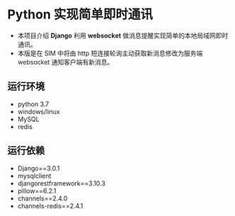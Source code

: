 # Python 实现简单即时通讯
* 本项目介绍 **Django** 利用 **websocket** 做消息提醒实现简单的本地局域网即时通讯。
* 本版是在 SIM 中将由 http 短连接轮询主动获取新消息修改为服务端 websocket 通知客户端有新消息。
## 运行环境
* python 3.7
* windows/linux
* MySQL
* redis
## 运行依赖
* Django==3.0.1
* mysqlclient
* djangorestframework==3.10.3
* pillow==6.2.1
* channels==2.4.0
* channels-redis==2.4.1
        
  
